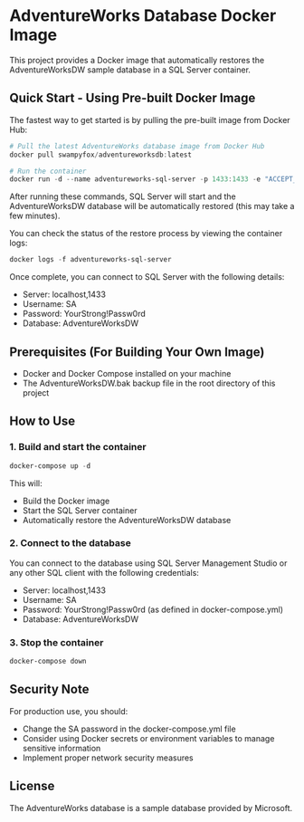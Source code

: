 # AdventureWorks Database Docker Image

This project provides a Docker image that automatically restores the AdventureWorksDW sample database in a SQL Server container.

## Quick Start - Using Pre-built Docker Image

The fastest way to get started is by pulling the pre-built image from Docker Hub:

```powershell
# Pull the latest AdventureWorks database image from Docker Hub
docker pull swampyfox/adventureworksdb:latest

# Run the container
docker run -d --name adventureworks-sql-server -p 1433:1433 -e "ACCEPT_EULA=Y" -e "SA_PASSWORD=YourStrong!Passw0rd" swampyfox/adventureworksdb:latest
```

After running these commands, SQL Server will start and the AdventureWorksDW database will be automatically restored (this may take a few minutes).

You can check the status of the restore process by viewing the container logs:

```powershell
docker logs -f adventureworks-sql-server
```

Once complete, you can connect to SQL Server with the following details:
- Server: localhost,1433
- Username: SA
- Password: YourStrong!Passw0rd
- Database: AdventureWorksDW

## Prerequisites (For Building Your Own Image)

- Docker and Docker Compose installed on your machine
- The AdventureWorksDW.bak backup file in the root directory of this project

## How to Use

### 1. Build and start the container

```powershell
docker-compose up -d
```

This will:

- Build the Docker image
- Start the SQL Server container
- Automatically restore the AdventureWorksDW database

### 2. Connect to the database

You can connect to the database using SQL Server Management Studio or any other SQL client with the following credentials:

- Server: localhost,1433
- Username: SA
- Password: YourStrong!Passw0rd (as defined in docker-compose.yml)
- Database: AdventureWorksDW

### 3. Stop the container

```powershell
docker-compose down
```

## Security Note

For production use, you should:

- Change the SA password in the docker-compose.yml file
- Consider using Docker secrets or environment variables to manage sensitive information
- Implement proper network security measures

## License

The AdventureWorks database is a sample database provided by Microsoft.
